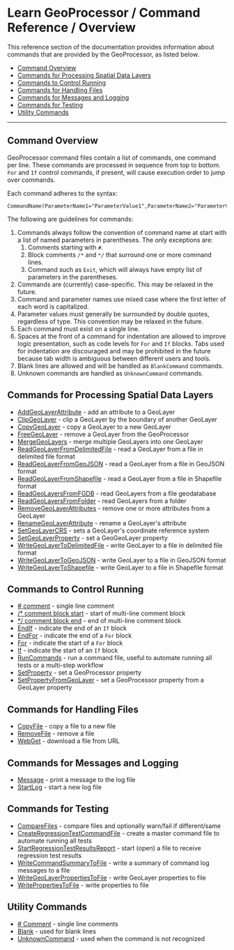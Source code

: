 # Learn GeoProcessor / Command Reference / Overview #

This reference section of the documentation provides information about commands that are provided
by the GeoProcessor, as listed below.

* [Command Overview](#command-overview)
* [Commands for Processing Spatial Data Layers](#commands-for-processing-spatial-data-layers)
* [Commands to Control Running](#commands-to-control-running)
* [Commands for Handling Files](#commands-for-handling-files)
* [Commands for Messages and Logging](#commands-for-messages-and-logging)
* [Commands for Testing](#commands-for-testing)
* [Utility Commands](#utility-commands)

---------------------------

## Command Overview ##

GeoProcessor command files contain a list of commands, one command per line.
These commands are processed in sequence from top to bottom.
`For` and `If` control commands, if present, will cause execution order to jump over commands.

Each command adheres to the syntax:

```text
CommandName(ParameterName1="ParameterValue1",ParameterName2="ParameterValue2",...)
```

The following are guidelines for commands:

1. Commands always follow the convention of command name at start with a list of named parameters in parentheses.
The only exceptions are:
	1. Comments starting with `#`.
	2. Block comments `/*` and `*/` that surround one or more command lines.
	3. Command such as `Exit`, which will always have empty list of parameters in the parentheses.
2. Commands are (currently) case-specific.  This may be relaxed in the future.
3. Command and parameter names use mixed case where the first letter of each word is capitalized.
4. Parameter values must generally be surrounded by double quotes, regardless of type.
This convention may be relaxed in the future.
5. Each command must exist on a single line.
6. Spaces at the front of a command for indentation are allowed to improve logic presentation,
such as code levels for `For` and `If` blocks.
Tabs used for indentation are discouraged and may be prohibited in the future because tab width is ambiguous between different users and tools.
7. Blank lines are allowed and will be handled as `BlankCommand` commands.
8. Unknown commands are handled as `UnknownCommand` commands.

## Commands for Processing Spatial Data Layers ##

* [AddGeoLayerAttribute](AddGeoLayerAttribute/AddGeoLayerAttribute) - add an attribute to a GeoLayer
* [ClipGeoLayer](ClipGeoLayer/ClipGeoLayer) - clip a GeoLayer by the boundary of another GeoLayer 
* [CopyGeoLayer](CopyGeoLayer/CopyGeoLayer) - copy a GeoLayer to a new GeoLayer
* [FreeGeoLayer](FreeGeoLayer/FreeGeoLayer) - remove a GeoLayer from the GeoProcessor
* [MergeGeoLayers](MergeGeoLayers/MergeGeoLayers) - merge multiple GeoLayers into one GeoLayer
* [ReadGeoLayerFromDelimitedFile](ReadGeoLayerFromDelimitedFile/ReadGeoLayerFromDelimitedFile) - read a GeoLayer from a file in delimited file format
* [ReadGeoLayerFromGeoJSON](ReadGeoLayerFromGeoJSON/ReadGeoLayerFromGeoJSON) - read a GeoLayer from a file in GeoJSON format
* [ReadGeoLayerFromShapefile](ReadGeoLayerFromShapefile/ReadGeoLayerFromShapefile) - read a GeoLayer from a file in Shapefile format
* [ReadGeoLayersFromFGDB](ReadGeoLayersFromFGDB/ReadGeoLayersFromFGDB) - read GeoLayers from a file geodatabase
* [ReadGeoLayersFromFolder](ReadGeoLayersFromFolder/ReadGeoLayersFromFolder) - read GeoLayers from a folder
* [RemoveGeoLayerAttributes](RemoveGeoLayerAttributes/RemoveGeoLayerAttributes) - remove one or more attributes from a GeoLayer
* [RenameGeoLayerAttribute](RenameGeoLayerAttribute/RenameGeoLayerAttribute) - rename a GeoLayer's attribute
* [SetGeoLayerCRS](SetGeoLayerCRS/SetGeoLayerCRS) - sets a GeoLayer's coordinate reference system
* [SetGeoLayerProperty](SetGeoLayerProperty/SetGeoLayerProperty) - set a GeoGeoLayer property
* [WriteGeoLayerToDelimitedFile](WriteGeoLayerToDelimitedFile/WriteGeoLayerToDelimitedFile) - write GeoLayer to a file in delimited file format
* [WriteGeoLayerToGeoJSON](WriteGeoLayerToGeoJSON/WriteGeoLayerToGeoJSON) - write GeoLayer to a file in GeoJSON format
* [WriteGeoLayerToShapefile](WriteGeoLayerToShapefile/WriteGeoLayerToShapefile) - write GeoLayer to a file in Shapefile format

## Commands to Control Running ##

* [\# comment](HashComment/HashComment) - single line comment
* [/\* comment block start](CommentBlockStart/CommentBlockStart) - start of multi-line comment block
* [\*/ comment block end](CommentBlockEnd/CommentBlockEnd) - end of multi-line comment block
* [EndIf](EndIf/EndIf) - indicate the end of an `If` block
* [EndFor](EndFor/EndFor) - indicate the end of a `For` block
* [For](For/For) - indicate the start of a `For` block
* [If](If/If) - indicate the start of an `If` block
* [RunCommands](RunCommands/RunCommands) - run a command file, useful to automate running all tests or a multi-step workflow
* [SetProperty](SetProperty/SetProperty) - set a GeoProcessor property
* [SetPropertyFromGeoLayer](SetPropertyFromGeoLayer/SetPropertyFromGeoLayer) - set a GeoProcessor property from a GeoLayer property

## Commands for Handling Files ##

* [CopyFile](CopyFile/CopyFile) - copy a file to a new file
* [RemoveFile](RemoveFile/RemoveFile) - remove a file
* [WebGet](WebGet/WebGet) - download a file from URL

## Commands for Messages and Logging ##

* [Message](Message/Message) - print a message to the log file
* [StartLog](StartLog/StartLog) - start a new log file

## Commands for Testing ##

* [CompareFiles](CompareFiles/CompareFiles) - compare files and optionally warn/fail if different/same
* [CreateRegressionTestCommandFile](CreateRegressionTestCommandFile/CreateRegressionTestCommandFile) - create a master command file to automate running all tests
* [StartRegressionTestResultsReport](StartRegressionTestResultsReport/StartRegressionTestResultsReport) - start (open) a file to receive regression test results
* [WriteCommandSummaryToFile](WriteCommandSummaryToFile/WriteCommandSummaryToFile) - write a summary of command log messages to a file
* [WriteGeoLayerPropertiesToFile](WriteGeoLayerPropertiesToFile/WriteGeoLayerPropertiesToFile) - write GeoLayer properties to file
* [WritePropertiesToFile](WritePropertiesToFile/WritePropertiesToFile) - write properties to file

## Utility Commands ##

* [# Comment](Comment/Comment) - single line comments
* [Blank](Blank/Blank) - used for blank lines
* [UnknownCommand](UnknownCommand/UnknownCommand) - used when the command is not recognized
